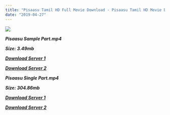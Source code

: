 ```yaml
---
title: "Pisaasu Tamil HD Full Movie Download - Pisaasu Tamil HD Movie Download"
date: "2019-04-27"
---
```


![](https://images.moviebuff.com/c459d2ab-df07-4cbe-8857-ce721aa95895?w=1000)

**_Pisaasu Sample Part.mp4_**

**_Size: 3.49mb_**

**_[Download Server 1](http://dl2.tamilsrcg.xyz/load/2014/Pisaasu/Pisaasu{2c088f659142c0283fde3b45bf50b63be20aae7f704a2f0bf67686df6392cb2e}20(2014){2c088f659142c0283fde3b45bf50b63be20aae7f704a2f0bf67686df6392cb2e}20HDRip{2c088f659142c0283fde3b45bf50b63be20aae7f704a2f0bf67686df6392cb2e}20Sample.mp4)_**

**_[Download Server 2](http://dl2.tamilsrcg.xyz/load/2014/Pisaasu/Pisaasu{2c088f659142c0283fde3b45bf50b63be20aae7f704a2f0bf67686df6392cb2e}20(2014){2c088f659142c0283fde3b45bf50b63be20aae7f704a2f0bf67686df6392cb2e}20HDRip{2c088f659142c0283fde3b45bf50b63be20aae7f704a2f0bf67686df6392cb2e}20Sample.mp4)_**

**_Pisaasu Single Part.mp4_**

**_Size: 304.86mb_**

**_[Download Server 1](http://dl2.tamilsrcg.xyz/load/2014/Pisaasu/Pisaasu{2c088f659142c0283fde3b45bf50b63be20aae7f704a2f0bf67686df6392cb2e}20(2014){2c088f659142c0283fde3b45bf50b63be20aae7f704a2f0bf67686df6392cb2e}20HDRip.mp4)_**

**_[Download Server 2](http://dl2.tamilsrcg.xyz/load/2014/Pisaasu/Pisaasu{2c088f659142c0283fde3b45bf50b63be20aae7f704a2f0bf67686df6392cb2e}20(2014){2c088f659142c0283fde3b45bf50b63be20aae7f704a2f0bf67686df6392cb2e}20HDRip.mp4)_**

